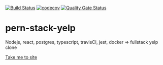 [![Build Status](https://travis-ci.com/turkaytunc/pelp.svg?branch=main)](https://travis-ci.com/turkaytunc/pelp)
[![codecov](https://codecov.io/gh/turkaytunc/pelp/branch/main/graph/badge.svg?token=1OY44IREUW)](https://codecov.io/gh/turkaytunc/pelp)
[![Quality Gate Status](https://sonarcloud.io/api/project_badges/measure?project=turkaytunc_pelp&metric=alert_status)](https://sonarcloud.io/dashboard?id=turkaytunc_pelp)

# pern-stack-yelp

Nodejs, react, postgres, typescript, travisCI, jest, docker => fullstack yelp clone

[Take me to site](https://turkaytunc.github.io/pelp/)
